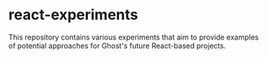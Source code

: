 # react-experiments

This repository contains various experiments that aim to provide examples of potential approaches for Ghost's future React-based projects.
